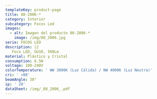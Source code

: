 ```yaml
---
templateKey: product-page
title: 80-2006-*
category: Interior
subcategory: Focos Led
images:
  - alt: Imagen del producto 80-2006-*
    image: /img/80_2006.jpg
serie: FOCOS LED
description: |2
   Foco LED, GU10, 560Lm
material: Plástico y Cristal
consumption: 6.5W
voltage: 100-240V
colorTemperature: ' WW 3000K (Luz Cálida) / NW 4000K (Luz Neutra)'
cri: ' >80'
beamAngle: 38°
ip: ' 20'
dataSheet: /img/_80_2006_.pdf
---
```


